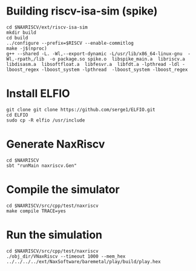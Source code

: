 # Building riscv-isa-sim (spike)

```shell
cd $NAXRISCV/ext/riscv-isa-sim
mkdir build
cd build
../configure --prefix=$RISCV --enable-commitlog 
make -j$(nproc)
g++ --shared -L. -Wl,--export-dynamic -L/usr/lib/x86_64-linux-gnu  -Wl,-rpath,/lib  -o package.so spike.o  libspike_main.a  libriscv.a  libdisasm.a  libsoftfloat.a  libfesvr.a  libfdt.a -lpthread -ldl -lboost_regex -lboost_system -lpthread  -lboost_system -lboost_regex
```

# Install ELFIO

```
git clone git clone https://github.com/serge1/ELFIO.git
cd ELFIO
sudo cp -R elfio /usr/include
```

# Generate NaxRiscv

```shell
cd $NAXRISCV
sbt "runMain naxriscv.Gen"
```

# Compile the simulator

```shell
cd $NAXRISCV/src/cpp/test/naxriscv
make compile TRACE=yes
```

# Run the simulation

```shell
cd $NAXRISCV/src/cpp/test/naxriscv
./obj_dir/VNaxRiscv --timeout 1000 --mem_hex ../../../../ext/NaxSoftware/baremetal/play/build/play.hex
```